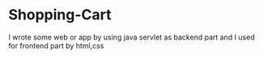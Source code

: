 # Shopping-Cart

I wrote some web or app by using java servlet as backend part and I used for frontend part by html,css 
